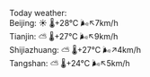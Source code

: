 Today weather:  
Beijing: ☀️   🌡️+28°C 🌬️↖7km/h  
Tianjin: ⛅️  🌡️+27°C 🌬️↖9km/h  
Shijiazhuang: ⛅️  🌡️+27°C 🌬️↗4km/h  
Tangshan: ⛅️  🌡️+24°C 🌬️↖5km/h  
